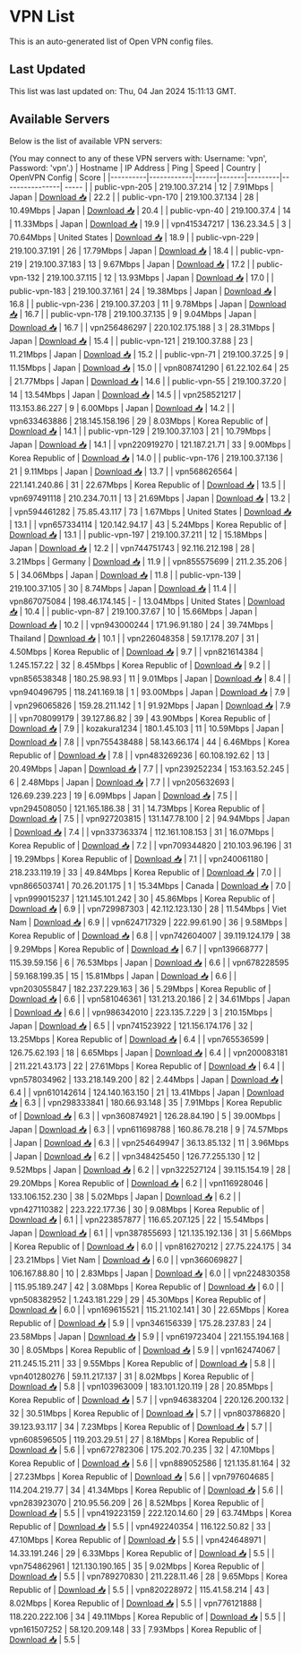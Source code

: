 # VPN List

This is an auto-generated list of Open VPN config files.

## Last Updated

This list was last updated on: Thu, 04 Jan 2024 15:11:13 GMT.

## Available Servers

Below is the list of available VPN servers:

(You may connect to any of these VPN servers with: Username: 'vpn', Password: 'vpn'.)
| Hostname | IP Address | Ping | Speed | Country | OpenVPN Config | Score |
|----------|------------|------|-------|---------|----------------| ----- |
| public-vpn-205 | 219.100.37.214 | 12 | 7.91Mbps | Japan | [Download 📥](./configs/server_0_JP.ovpn) | 22.2 |
| public-vpn-170 | 219.100.37.134 | 28 | 10.49Mbps | Japan | [Download 📥](./configs/server_1_JP.ovpn) | 20.4 |
| public-vpn-40 | 219.100.37.4 | 14 | 11.33Mbps | Japan | [Download 📥](./configs/server_2_JP.ovpn) | 19.9 |
| vpn415347217 | 136.23.34.5 | 3 | 70.64Mbps | United States | [Download 📥](./configs/server_3_US.ovpn) | 18.9 |
| public-vpn-229 | 219.100.37.191 | 26 | 17.79Mbps | Japan | [Download 📥](./configs/server_4_JP.ovpn) | 18.4 |
| public-vpn-219 | 219.100.37.183 | 13 | 9.67Mbps | Japan | [Download 📥](./configs/server_5_JP.ovpn) | 17.2 |
| public-vpn-132 | 219.100.37.115 | 12 | 13.93Mbps | Japan | [Download 📥](./configs/server_6_JP.ovpn) | 17.0 |
| public-vpn-183 | 219.100.37.161 | 24 | 19.38Mbps | Japan | [Download 📥](./configs/server_7_JP.ovpn) | 16.8 |
| public-vpn-236 | 219.100.37.203 | 11 | 9.78Mbps | Japan | [Download 📥](./configs/server_8_JP.ovpn) | 16.7 |
| public-vpn-178 | 219.100.37.135 | 9 | 9.04Mbps | Japan | [Download 📥](./configs/server_9_JP.ovpn) | 16.7 |
| vpn256486297 | 220.102.175.188 | 3 | 28.31Mbps | Japan | [Download 📥](./configs/server_10_JP.ovpn) | 15.4 |
| public-vpn-121 | 219.100.37.88 | 23 | 11.21Mbps | Japan | [Download 📥](./configs/server_11_JP.ovpn) | 15.2 |
| public-vpn-71 | 219.100.37.25 | 9 | 11.15Mbps | Japan | [Download 📥](./configs/server_12_JP.ovpn) | 15.0 |
| vpn808741290 | 61.22.102.64 | 25 | 21.77Mbps | Japan | [Download 📥](./configs/server_13_JP.ovpn) | 14.6 |
| public-vpn-55 | 219.100.37.20 | 14 | 13.54Mbps | Japan | [Download 📥](./configs/server_14_JP.ovpn) | 14.5 |
| vpn258521217 | 113.153.86.227 | 9 | 6.00Mbps | Japan | [Download 📥](./configs/server_15_JP.ovpn) | 14.2 |
| vpn633463886 | 218.145.158.196 | 29 | 8.03Mbps | Korea Republic of | [Download 📥](./configs/server_16_KR.ovpn) | 14.1 |
| public-vpn-129 | 219.100.37.103 | 21 | 10.79Mbps | Japan | [Download 📥](./configs/server_17_JP.ovpn) | 14.1 |
| vpn220919270 | 121.187.21.71 | 33 | 9.00Mbps | Korea Republic of | [Download 📥](./configs/server_18_KR.ovpn) | 14.0 |
| public-vpn-176 | 219.100.37.136 | 21 | 9.11Mbps | Japan | [Download 📥](./configs/server_19_JP.ovpn) | 13.7 |
| vpn568626564 | 221.141.240.86 | 31 | 22.67Mbps | Korea Republic of | [Download 📥](./configs/server_20_KR.ovpn) | 13.5 |
| vpn697491118 | 210.234.70.11 | 13 | 21.69Mbps | Japan | [Download 📥](./configs/server_21_JP.ovpn) | 13.2 |
| vpn594461282 | 75.85.43.117 | 73 | 1.67Mbps | United States | [Download 📥](./configs/server_22_US.ovpn) | 13.1 |
| vpn657334114 | 120.142.94.17 | 43 | 5.24Mbps | Korea Republic of | [Download 📥](./configs/server_23_KR.ovpn) | 13.1 |
| public-vpn-197 | 219.100.37.211 | 12 | 15.18Mbps | Japan | [Download 📥](./configs/server_24_JP.ovpn) | 12.2 |
| vpn744751743 | 92.116.212.198 | 28 | 3.21Mbps | Germany | [Download 📥](./configs/server_25_DE.ovpn) | 11.9 |
| vpn855575699 | 211.2.35.206 | 5 | 34.06Mbps | Japan | [Download 📥](./configs/server_26_JP.ovpn) | 11.8 |
| public-vpn-139 | 219.100.37.105 | 30 | 8.74Mbps | Japan | [Download 📥](./configs/server_27_JP.ovpn) | 11.4 |
| vpn867075084 | 198.46.174.145 | - | 13.04Mbps | United States | [Download 📥](./configs/server_28_US.ovpn) | 10.4 |
| public-vpn-87 | 219.100.37.67 | 10 | 15.66Mbps | Japan | [Download 📥](./configs/server_29_JP.ovpn) | 10.2 |
| vpn943000244 | 171.96.91.180 | 24 | 39.74Mbps | Thailand | [Download 📥](./configs/server_30_TH.ovpn) | 10.1 |
| vpn226048358 | 59.17.178.207 | 31 | 4.50Mbps | Korea Republic of | [Download 📥](./configs/server_31_KR.ovpn) | 9.7 |
| vpn821614384 | 1.245.157.22 | 32 | 8.45Mbps | Korea Republic of | [Download 📥](./configs/server_32_KR.ovpn) | 9.2 |
| vpn856538348 | 180.25.98.93 | 11 | 9.01Mbps | Japan | [Download 📥](./configs/server_33_JP.ovpn) | 8.4 |
| vpn940496795 | 118.241.169.18 | 1 | 93.00Mbps | Japan | [Download 📥](./configs/server_34_JP.ovpn) | 7.9 |
| vpn296065826 | 159.28.211.142 | 1 | 91.92Mbps | Japan | [Download 📥](./configs/server_35_JP.ovpn) | 7.9 |
| vpn708099179 | 39.127.86.82 | 39 | 43.90Mbps | Korea Republic of | [Download 📥](./configs/server_36_KR.ovpn) | 7.9 |
| kozakura1234 | 180.1.45.103 | 11 | 10.59Mbps | Japan | [Download 📥](./configs/server_37_JP.ovpn) | 7.8 |
| vpn755438488 | 58.143.66.174 | 44 | 6.46Mbps | Korea Republic of | [Download 📥](./configs/server_38_KR.ovpn) | 7.8 |
| vpn483269236 | 60.108.192.62 | 13 | 20.49Mbps | Japan | [Download 📥](./configs/server_39_JP.ovpn) | 7.7 |
| vpn239252234 | 153.163.52.245 | 6 | 2.48Mbps | Japan | [Download 📥](./configs/server_40_JP.ovpn) | 7.7 |
| vpn205632693 | 126.69.239.223 | 19 | 6.09Mbps | Japan | [Download 📥](./configs/server_41_JP.ovpn) | 7.5 |
| vpn294508050 | 121.165.186.38 | 31 | 14.73Mbps | Korea Republic of | [Download 📥](./configs/server_42_KR.ovpn) | 7.5 |
| vpn927203815 | 131.147.78.100 | 2 | 94.94Mbps | Japan | [Download 📥](./configs/server_43_JP.ovpn) | 7.4 |
| vpn337363374 | 112.161.108.153 | 31 | 16.07Mbps | Korea Republic of | [Download 📥](./configs/server_44_KR.ovpn) | 7.2 |
| vpn709344820 | 210.103.96.196 | 31 | 19.29Mbps | Korea Republic of | [Download 📥](./configs/server_45_KR.ovpn) | 7.1 |
| vpn240061180 | 218.233.119.19 | 33 | 49.84Mbps | Korea Republic of | [Download 📥](./configs/server_46_KR.ovpn) | 7.0 |
| vpn866503741 | 70.26.201.175 | 1 | 15.34Mbps | Canada | [Download 📥](./configs/server_47_CA.ovpn) | 7.0 |
| vpn999015237 | 121.145.101.242 | 30 | 45.86Mbps | Korea Republic of | [Download 📥](./configs/server_48_KR.ovpn) | 6.9 |
| vpn729987303 | 42.112.123.130 | 28 | 11.54Mbps | Viet Nam | [Download 📥](./configs/server_49_VN.ovpn) | 6.9 |
| vpn624717329 | 222.99.61.90 | 36 | 9.58Mbps | Korea Republic of | [Download 📥](./configs/server_50_KR.ovpn) | 6.8 |
| vpn742604007 | 39.119.124.179 | 38 | 9.29Mbps | Korea Republic of | [Download 📥](./configs/server_51_KR.ovpn) | 6.7 |
| vpn139668777 | 115.39.59.156 | 6 | 76.53Mbps | Japan | [Download 📥](./configs/server_52_JP.ovpn) | 6.6 |
| vpn678228595 | 59.168.199.35 | 15 | 15.81Mbps | Japan | [Download 📥](./configs/server_53_JP.ovpn) | 6.6 |
| vpn203055847 | 182.237.229.163 | 36 | 5.29Mbps | Korea Republic of | [Download 📥](./configs/server_54_KR.ovpn) | 6.6 |
| vpn581046361 | 131.213.20.186 | 2 | 34.61Mbps | Japan | [Download 📥](./configs/server_55_JP.ovpn) | 6.6 |
| vpn986342010 | 223.135.7.229 | 3 | 210.15Mbps | Japan | [Download 📥](./configs/server_56_JP.ovpn) | 6.5 |
| vpn741523922 | 121.156.174.176 | 32 | 13.25Mbps | Korea Republic of | [Download 📥](./configs/server_57_KR.ovpn) | 6.4 |
| vpn765536599 | 126.75.62.193 | 18 | 6.65Mbps | Japan | [Download 📥](./configs/server_58_JP.ovpn) | 6.4 |
| vpn200083181 | 211.221.43.173 | 22 | 27.61Mbps | Korea Republic of | [Download 📥](./configs/server_59_KR.ovpn) | 6.4 |
| vpn578034962 | 133.218.149.200 | 82 | 2.44Mbps | Japan | [Download 📥](./configs/server_60_JP.ovpn) | 6.4 |
| vpn610142614 | 124.140.163.150 | 21 | 13.41Mbps | Japan | [Download 📥](./configs/server_61_JP.ovpn) | 6.3 |
| vpn298333841 | 180.66.93.148 | 35 | 7.91Mbps | Korea Republic of | [Download 📥](./configs/server_62_KR.ovpn) | 6.3 |
| vpn360874921 | 126.28.84.190 | 5 | 39.00Mbps | Japan | [Download 📥](./configs/server_63_JP.ovpn) | 6.3 |
| vpn611698788 | 160.86.78.218 | 9 | 74.57Mbps | Japan | [Download 📥](./configs/server_64_JP.ovpn) | 6.3 |
| vpn254649947 | 36.13.85.132 | 11 | 3.96Mbps | Japan | [Download 📥](./configs/server_65_JP.ovpn) | 6.2 |
| vpn348425450 | 126.77.255.130 | 12 | 9.52Mbps | Japan | [Download 📥](./configs/server_66_JP.ovpn) | 6.2 |
| vpn322527124 | 39.115.154.19 | 28 | 29.20Mbps | Korea Republic of | [Download 📥](./configs/server_67_KR.ovpn) | 6.2 |
| vpn116928046 | 133.106.152.230 | 38 | 5.02Mbps | Japan | [Download 📥](./configs/server_68_JP.ovpn) | 6.2 |
| vpn427110382 | 223.222.177.36 | 30 | 9.08Mbps | Korea Republic of | [Download 📥](./configs/server_69_KR.ovpn) | 6.1 |
| vpn223857877 | 116.65.207.125 | 22 | 15.54Mbps | Japan | [Download 📥](./configs/server_70_JP.ovpn) | 6.1 |
| vpn387855693 | 121.135.192.136 | 31 | 5.66Mbps | Korea Republic of | [Download 📥](./configs/server_71_KR.ovpn) | 6.0 |
| vpn816270212 | 27.75.224.175 | 34 | 23.21Mbps | Viet Nam | [Download 📥](./configs/server_72_VN.ovpn) | 6.0 |
| vpn366069827 | 106.167.88.80 | 10 | 2.83Mbps | Japan | [Download 📥](./configs/server_73_JP.ovpn) | 6.0 |
| vpn224830358 | 115.95.189.247 | 42 | 3.08Mbps | Korea Republic of | [Download 📥](./configs/server_74_KR.ovpn) | 6.0 |
| vpn508382952 | 1.243.181.229 | 29 | 45.30Mbps | Korea Republic of | [Download 📥](./configs/server_75_KR.ovpn) | 6.0 |
| vpn169615521 | 115.21.102.141 | 30 | 22.65Mbps | Korea Republic of | [Download 📥](./configs/server_76_KR.ovpn) | 5.9 |
| vpn346156339 | 175.28.237.83 | 24 | 23.58Mbps | Japan | [Download 📥](./configs/server_77_JP.ovpn) | 5.9 |
| vpn619723404 | 221.155.194.168 | 30 | 8.05Mbps | Korea Republic of | [Download 📥](./configs/server_78_KR.ovpn) | 5.9 |
| vpn162474067 | 211.245.15.211 | 33 | 9.55Mbps | Korea Republic of | [Download 📥](./configs/server_79_KR.ovpn) | 5.8 |
| vpn401280276 | 59.11.217.137 | 31 | 8.02Mbps | Korea Republic of | [Download 📥](./configs/server_80_KR.ovpn) | 5.8 |
| vpn103963009 | 183.101.120.119 | 28 | 20.85Mbps | Korea Republic of | [Download 📥](./configs/server_81_KR.ovpn) | 5.7 |
| vpn946383204 | 220.126.200.132 | 32 | 30.51Mbps | Korea Republic of | [Download 📥](./configs/server_82_KR.ovpn) | 5.7 |
| vpn803786820 | 39.123.93.117 | 34 | 7.23Mbps | Korea Republic of | [Download 📥](./configs/server_83_KR.ovpn) | 5.7 |
| vpn608596505 | 119.203.29.51 | 27 | 8.18Mbps | Korea Republic of | [Download 📥](./configs/server_84_KR.ovpn) | 5.6 |
| vpn672782306 | 175.202.70.235 | 32 | 47.10Mbps | Korea Republic of | [Download 📥](./configs/server_85_KR.ovpn) | 5.6 |
| vpn889052586 | 121.135.81.164 | 32 | 27.23Mbps | Korea Republic of | [Download 📥](./configs/server_86_KR.ovpn) | 5.6 |
| vpn797604685 | 114.204.219.77 | 34 | 41.34Mbps | Korea Republic of | [Download 📥](./configs/server_87_KR.ovpn) | 5.6 |
| vpn283923070 | 210.95.56.209 | 26 | 8.52Mbps | Korea Republic of | [Download 📥](./configs/server_88_KR.ovpn) | 5.5 |
| vpn419223159 | 222.120.14.60 | 29 | 63.74Mbps | Korea Republic of | [Download 📥](./configs/server_89_KR.ovpn) | 5.5 |
| vpn492240354 | 116.122.50.82 | 33 | 47.10Mbps | Korea Republic of | [Download 📥](./configs/server_90_KR.ovpn) | 5.5 |
| vpn424648971 | 14.33.191.246 | 29 | 6.33Mbps | Korea Republic of | [Download 📥](./configs/server_91_KR.ovpn) | 5.5 |
| vpn754862961 | 121.130.190.165 | 35 | 9.02Mbps | Korea Republic of | [Download 📥](./configs/server_92_KR.ovpn) | 5.5 |
| vpn789270830 | 211.228.11.46 | 28 | 9.65Mbps | Korea Republic of | [Download 📥](./configs/server_93_KR.ovpn) | 5.5 |
| vpn820228972 | 115.41.58.214 | 43 | 8.02Mbps | Korea Republic of | [Download 📥](./configs/server_94_KR.ovpn) | 5.5 |
| vpn776121888 | 118.220.222.106 | 34 | 49.11Mbps | Korea Republic of | [Download 📥](./configs/server_95_KR.ovpn) | 5.5 |
| vpn161507252 | 58.120.209.148 | 33 | 7.93Mbps | Korea Republic of | [Download 📥](./configs/server_96_KR.ovpn) | 5.5 |
